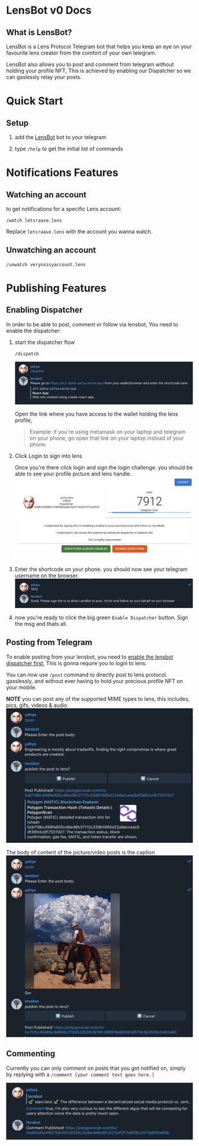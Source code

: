 # LensBot v0 Docs

## What is LensBot?

LensBot is a Lens Protocol Telegram bot that helps you keep an eye on your favourite lens creator from the comfort of your own telegram.

LensBot also allows you to post and comment from telegram without holding your profile NFT, This is achieved by enabling our Dispatcher so we can gaslessly relay your posts.

# Quick Start

## Setup

1. add the [LensBot](https://t.me/lenstream_bot) bot to your telegram

2. type `/help` to get the initial list of commands



# Notifications Features

## Watching an account

to get notifications for a specific Lens account: 

```
/watch letsraave.lens
```
Replace `letsraave.lens` with the account you wanna watch. 

## Unwatching an account

```
/unwatch verynoisyaccount.lens
```


# Publishing Features


## Enabling Dispatcher

In order to be able to post, comment or follow via lensbot, You need to enable the dispatcher:

1. start the dispatcher flow
    ```
    /dispatch
    ```
    ![dispatch](/assets/dispatch.png)


    Open the link where you have access to the wallet holding the lens profile, 

    > Example: if you're using metamask on your laptop and telegram on your phone, go open that link on your laptop instead of your phone.

2. Click Login to sign into lens

    Once you're there click login and sign the login challenge. you should be able to see your profile picture and lens handle.
    ![shortcode](/assets/shortcode.png)

3. Enter the shortcode on your phone. you should now see your telegram username on the browser.
    ![codeconfirmed](/assets/codeconfirmed.png)

4. now you're ready to click the big green `Enable Dispatcher` button. Sign the msg and thats all.


## Posting from Telegram

To enable posting from your lensbot, you need to [enable the lensbot dispatcher first](#enabling-dispatcher), This is gonna require you to login to lens.

You can now use `/post` command to directly post to lens protocol. gasslessly, and without ever having to hold your precious profile NFT on your mobile. 

**NOTE** you can post any of the supported MIME types to lens, this includes, pics, gifs, videos & audio
![postFlow](/assets/postFlow.png)

The body of content of the picture/video posts is the caption
![postPic](/assets/postPicFlow.png)

## Commenting 

Currently you can only comment on posts that you got notified on, simply by replying with a `/comment [your comment text goes here.]` 

![comment](/assets/comment.png)


